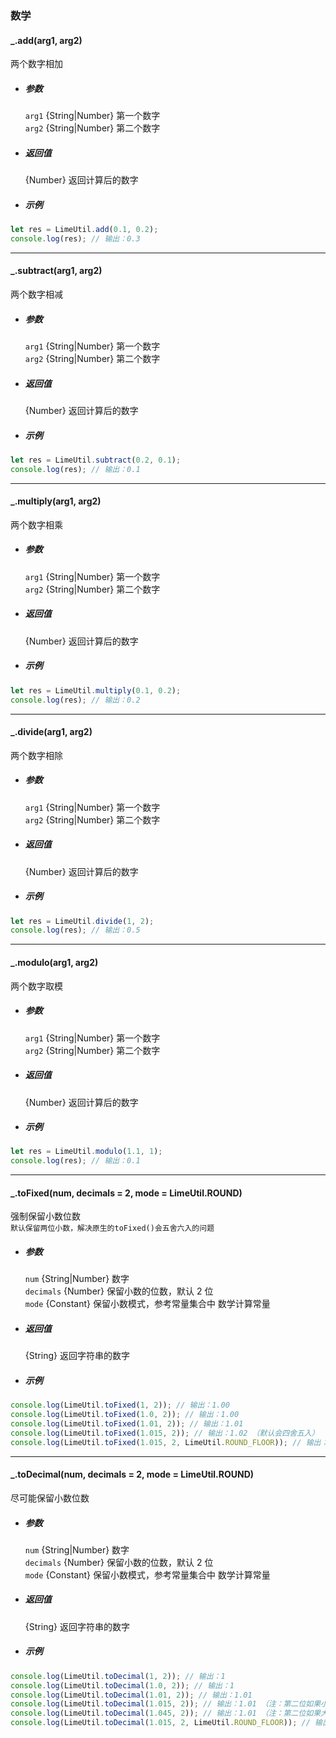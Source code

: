### 数学

<!-- 数字精度计算 -->

#### \_.add(arg1, arg2)

两个数字相加

- ##### 参数

  `arg1` {String|Number} 第一个数字  
  `arg2` {String|Number} 第二个数字

- ##### 返回值

  {Number} 返回计算后的数字

- ##### 示例

```javascript
let res = LimeUtil.add(0.1, 0.2);
console.log(res); // 输出：0.3
```

---

#### \_.subtract(arg1, arg2)

两个数字相减

- ##### 参数

  `arg1` {String|Number} 第一个数字  
  `arg2` {String|Number} 第二个数字

- ##### 返回值

  {Number} 返回计算后的数字

- ##### 示例

```javascript
let res = LimeUtil.subtract(0.2, 0.1);
console.log(res); // 输出：0.1
```

---

#### \_.multiply(arg1, arg2)

两个数字相乘

- ##### 参数

  `arg1` {String|Number} 第一个数字  
  `arg2` {String|Number} 第二个数字

- ##### 返回值

  {Number} 返回计算后的数字

- ##### 示例

```javascript
let res = LimeUtil.multiply(0.1, 0.2);
console.log(res); // 输出：0.2
```

---

#### \_.divide(arg1, arg2)

两个数字相除

- ##### 参数

  `arg1` {String|Number} 第一个数字  
  `arg2` {String|Number} 第二个数字

- ##### 返回值

  {Number} 返回计算后的数字

- ##### 示例

```javascript
let res = LimeUtil.divide(1, 2);
console.log(res); // 输出：0.5
```

---

#### \_.modulo(arg1, arg2)

两个数字取模

- ##### 参数

  `arg1` {String|Number} 第一个数字  
  `arg2` {String|Number} 第二个数字

- ##### 返回值

  {Number} 返回计算后的数字

- ##### 示例

```javascript
let res = LimeUtil.modulo(1.1, 1);
console.log(res); // 输出：0.1
```

---

#### \_.toFixed(num, decimals = 2, mode = LimeUtil.ROUND)

强制保留小数位数  
`默认保留两位小数，解决原生的toFixed()会五舍六入的问题`

- ##### 参数

  `num` {String|Number} 数字  
  `decimals` {Number} 保留小数的位数，默认 2 位  
  `mode` {Constant} 保留小数模式，参考常量集合中 数学计算常量

- ##### 返回值

  {String} 返回字符串的数字

- ##### 示例

```javascript
console.log(LimeUtil.toFixed(1, 2)); // 输出：1.00
console.log(LimeUtil.toFixed(1.0, 2)); // 输出：1.00
console.log(LimeUtil.toFixed(1.01, 2)); // 输出：1.01
console.log(LimeUtil.toFixed(1.015, 2)); // 输出：1.02 （默认会四舍五入）
console.log(LimeUtil.toFixed(1.015, 2, LimeUtil.ROUND_FLOOR)); // 输出：1.01（切换舍出的模式，会强制截取小数位数，不会再四舍五入）
```

---

#### \_.toDecimal(num, decimals = 2, mode = LimeUtil.ROUND)

尽可能保留小数位数

- ##### 参数

  `num` {String|Number} 数字  
  `decimals` {Number} 保留小数的位数，默认 2 位  
  `mode` {Constant} 保留小数模式，参考常量集合中 数学计算常量

- ##### 返回值

  {String} 返回字符串的数字

- ##### 示例

```javascript
console.log(LimeUtil.toDecimal(1, 2)); // 输出：1
console.log(LimeUtil.toDecimal(1.0, 2)); // 输出：1
console.log(LimeUtil.toDecimal(1.01, 2)); // 输出：1.01
console.log(LimeUtil.toDecimal(1.015, 2)); // 输出：1.01 （注：第二位如果小于等于3，则会是五舍六入）
console.log(LimeUtil.toDecimal(1.045, 2)); // 输出：1.01 （注：第二位如果大于3，则是正常的四舍五入）
console.log(LimeUtil.toDecimal(1.015, 2, LimeUtil.ROUND_FLOOR)); // 输出：1.01（切换舍出的模式，会强制保留小数位数，不会再四舍五入）
```
